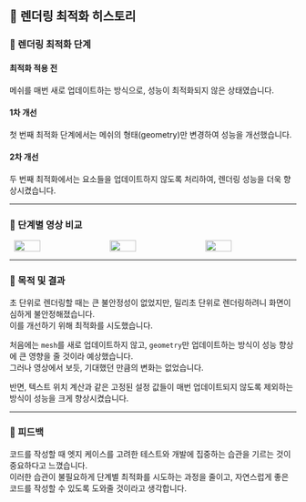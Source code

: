 📜 렌더링 최적화 히스토리
---
### 📍 렌더링 최적화 단계

#### 최적화 적용 전
메쉬를 매번 새로 업데이트하는 방식으로, 성능이 최적화되지 않은 상태였습니다.

#### 1차 개선
첫 번째 최적화 단계에서는 메쉬의 형태(geometry)만 변경하여 성능을 개선했습니다.

#### 2차 개선
두 번째 최적화에서는 요소들을 업데이트하지 않도록 처리하여, 렌더링 성능을 더욱 향상시켰습니다.

---

### 📍 단계별 영상 비교
<div style="display: flex; justify-content: space-around;">
    <img src="https://github.com/user-attachments/assets/29b42fcd-45a1-478d-a2e1-4c0581fd1383" width="30%" />
    <img src="https://github.com/user-attachments/assets/a0fe0eb2-aa84-4c85-84b9-ed98f945dc65" width="30%" />
    <img src="https://github.com/user-attachments/assets/a4f7e9d2-222a-4d51-922f-de5631393232" width="30%" />
</div>

---

### 📍 목적 및 결과
초 단위로 렌더링할 때는 큰 불안정성이 없었지만, 밀리초 단위로 렌더링하려니 화면이 심하게 불안정해졌습니다. <br>
이를 개선하기 위해 최적화를 시도했습니다.

처음에는 `mesh`를 새로 업데이트하지 않고, `geometry`만 업데이트하는 방식이 성능 향상에 큰 영향을 줄 것이라 예상했습니다. <br>
그러나 영상에서 보듯, 기대했던 만큼의 변화는 없었습니다.

반면, 텍스트 위치 계산과 같은 고정된 설정 값들이 매번 업데이트되지 않도록 제외하는 방식이 성능을 크게 향상시켰습니다.

---

### 📍 피드백
코드를 작성할 때 엣지 케이스를 고려한 테스트와 개발에 집중하는 습관을 기르는 것이 중요하다고 느꼈습니다.<br>
이러한 습관이 불필요하게 단계별 최적화를 시도하는 과정을 줄이고, 자연스럽게 좋은 코드를 작성할 수 있도록 도와줄 것이라고 생각합니다.
